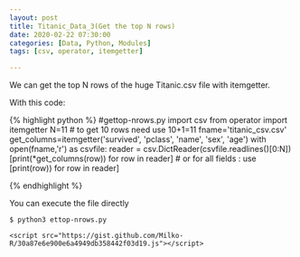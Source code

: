 ```yaml
---
layout: post
title: Titanic_Data_3(Get the top N rows)
date: 2020-02-22 07:30:00
categories: [Data, Python, Modules]
tags: [csv, operator, itemgetter]

---
```



We can get the top N  rows of the huge Titanic.csv file with itemgetter.

With this  code:

{% highlight python %}
#gettop-nrows.py
import csv
from operator import itemgetter
N=11 # to get 10 rows need use 10+1=11
fname='titanic_csv.csv'
get_columns=itemgetter('survived', 'pclass', 'name', 'sex', 'age')
with open(fname,'r') as csvfile:
    reader = csv.DictReader(csvfile.readlines()[0:N])
    [print(*get_columns(row)) for row in reader]
     # or for all fields : use [print(row)) for row in reader]
     
{% endhighlight %}
    
You can execute the file directly 
```
$ python3 ettop-nrows.py

<script src="https://gist.github.com/Milko-R/30a87e6e900e6a4949db358442f03d19.js"></script>
